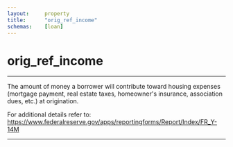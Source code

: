 ```yaml
---
layout:     property
title:      "orig_ref_income"
schemas:    [loan]
---
```


# orig_ref_income

---

The amount of money a borrower will contribute toward housing expenses (mortgage payment, real estate taxes, homeowner's insurance, association dues, etc.) at origination.

For additional details refer to: https://www.federalreserve.gov/apps/reportingforms/Report/Index/FR_Y-14M

--- 